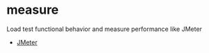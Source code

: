 # measure
Load test functional behavior and measure performance like JMeter

- [JMeter](jmeter/RAEDME.md)
